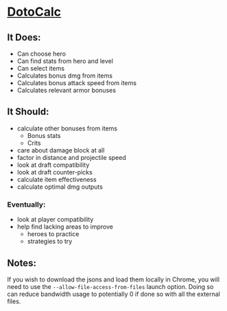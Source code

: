 # [DotoCalc](dotocalc.html)

## It Does:

* Can choose hero
* Can find stats from hero and level
* Can select items
* Calculates bonus dmg from items
* Calculates bonus attack speed from items
* Calculates relevant armor bonuses


## It Should:

* calculate other bonuses from items
  * Bonus stats
  * Crits
* care about damage block at all
* factor in distance and projectile speed
* look at draft compatibility
* look at draft counter-picks
* calculate item effectiveness
* calculate optimal dmg outputs

### Eventually:
* look at player compatibility
* help find lacking areas to improve
	* heroes to practice
	* strategies to try

## Notes:

If you wish to download the jsons and load them locally in Chrome, you will need to use the `--allow-file-access-from-files` launch option.
Doing so can reduce bandwidth usage to potentially 0 if done so with all the external files.
